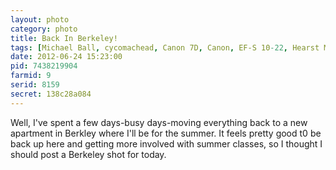 ```yaml
---
layout: photo
category: photo
title: Back In Berkeley!
tags: [Michael Ball, cycomachead, Canon 7D, Canon, EF-S 10-22, Hearst Mining Building, Hearst, Mining, Building, Hearst Memorial Mining Building, door, HMMB, Berkley, UCB, UC Berkeley, University of California, Cal, College, university, HDR, HDRI, portrait, stone, gold]
date: 2012-06-24 15:23:00
pid: 7438219904
farmid: 9
serid: 8159
secret: 138c28a084
---
```



Well, I've spent a few days-busy days-moving everything back to a new apartment in Berkley where I'll be for the summer. It feels pretty good t0 be back up here and getting more involved with summer classes, so I thought I should post a Berkeley shot for today.